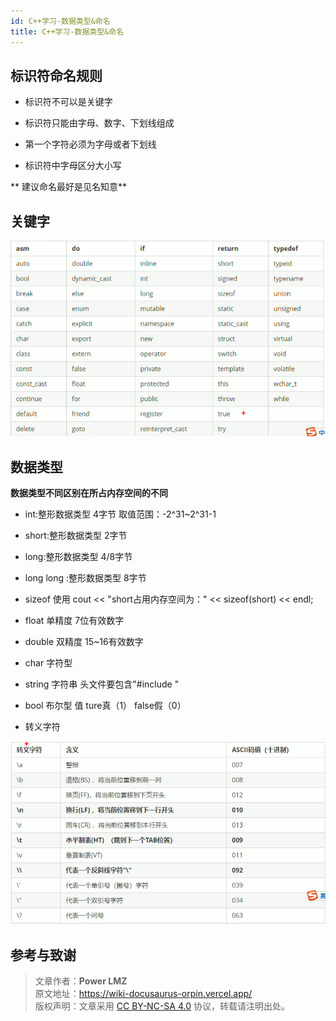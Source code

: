 ```yaml
---
id: C++学习-数据类型&命名
title: C++学习-数据类型&命名
---
```


## 标识符命名规则

- 标识符不可以是关键字

- 标识符只能由字母、数字、下划线组成

- 第一个字符必须为字母或者下划线

- 标识符中字母区分大小写

** 建议命名最好是见名知意**

## 关键字

![](https://github.com/powerLMZ/picture/blob/master/C++%E5%85%B3%E9%94%AE%E5%AD%97.png?raw=true)

## 数据类型

**数据类型不同区别在所占内存空间的不同**

- int:整形数据类型   4字节   取值范围：-2^31~2^31-1

- short:整形数据类型   2字节

- long:整形数据类型   4/8字节

- long long :整形数据类型   8字节

- sizeof 使用 cout << "short占用内存空间为：" << sizeof(short) << endl;

- float 单精度 7位有效数字

- double 双精度 15~16有效数字

- char 字符型  

- string 字符串 头文件要包含"#include <string>"
  
- bool 布尔型 值 ture真（1）  false假（0）
  
- 转义字符

![](https://github.com/powerLMZ/picture/blob/master/%E8%BD%AC%E4%B9%89%E5%AD%97%E7%AC%A6.png?raw=true)

## 参考与致谢

> 文章作者：**Power LMZ**  
> 原文地址：https://wiki-docusaurus-orpin.vercel.app/  
> 版权声明：文章采用 [CC BY-NC-SA 4.0](https://creativecommons.org/licenses/by/4.0/deed.zh) 协议，转载请注明出处。
